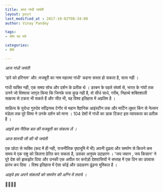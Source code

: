```yaml
---
title: आज गांधी जयंती
layout: post
last_modified_at : 2017-10-02T08:34:00
author: Vinay Pandey

tags:
- सोम का मर्म

categories:
- दीर्घ

---
```


*आज गांधी जयंती*

'हारे को हरिनाम' और :मजबूरी का नाम महात्मा गांधी'  कहना सस्ता हो सकता है, सत्य नही ।

गांधी व्यक्ति नही, एक समग्र सोच और दर्शन के प्रतीक थे । डरबन के पहले संघर्ष से, भारत के गांवों तक उनने जो विश्वास जागृत किया कि जिनके पास कुछ नही है, वो सीधे साधे, गरीब, निहत्थे शक्तिशाली साम्रज्य से टकरा भी सकते हैं और जीत भी, वह विश्व इतिहास में अप्रतिम है ।

 साहित्य के पुरोधा गुरुदेव रवींद्रनाथ टेगौर से महान वैज्ञनिक  आइंस्टीन तक और मार्टिन लूथर किंग से  नेल्सन मंडेला तक पूरे विश्व ने उनके दर्शन को माना । 104 देशों में गांधी का डाक टिकट इस व्यापकता का प्रतीक है ।

*आइये हम नैतिक बल की मजबूती का संकल्प लें ।*

*आज शास्त्री जी की भी जयंती*

एक छोटा से व्यक्ति (कद में ही नही, राजनीतिक पृष्ठभूमि में भी) अपनी दृढ़ता और समर्पण से कितने कम समय मे एक राष्ट्र को कितना प्रेरित कर सकता है, उसका अनुपम उदाहरण । 'जय जवान , जय किसान' ने पूरे देश को झकझोर दिया और उनकी एक अपील पर करोड़ो देशवासियों ने सप्ताह में एक दिन  का उपवास प्रारंभ कर दिया । विश्व इतिहास में ऐसा कोई और उदाहरण ढूंढना मुश्किल है । 

*आइये हम अपने संकल्पों को समर्पण की अग्नि में तपाये ।*

🙏🌷🌷🙏
